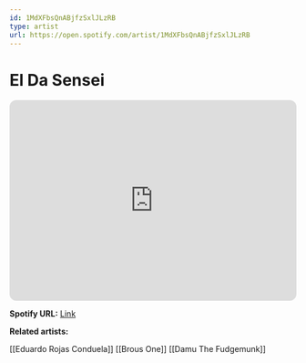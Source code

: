 ```yaml
---
id: 1MdXFbsQnABjfzSxlJLzRB
type: artist
url: https://open.spotify.com/artist/1MdXFbsQnABjfzSxlJLzRB
---
```

# El Da Sensei

<iframe style="border-radius:12px" src="https://open.spotify.com/embed/artist/1MdXFbsQnABjfzSxlJLzRB" width="100%" height="352" frameBorder="0" allowfullscreen="" allow="autoplay; clipboard-write; encrypted-media; fullscreen; picture-in-picture" loading="lazy"></iframe>

**Spotify URL:** [Link](https://open.spotify.com/artist/1MdXFbsQnABjfzSxlJLzRB)

**Related artists:**

[[Eduardo Rojas Conduela]]
[[Brous One]]
[[Damu The Fudgemunk]]
